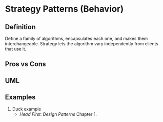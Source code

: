 # Strategy Patterns (Behavior)

## Definition
Define a family of algorithms, encapsulates each one, and makes them interchangeable. 
Strategy lets the algorithm vary independently from clients that use it. 

## Pros vs Cons




## UML 



## Examples
1. Duck example
    * _Head First: Design Patterns_ Chapter 1. 








